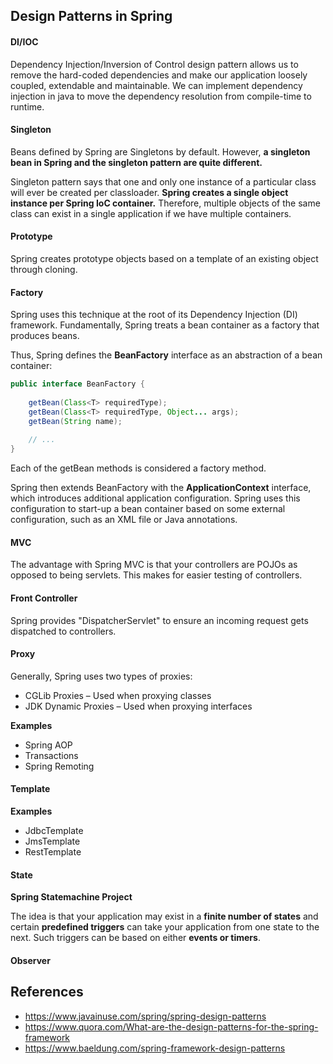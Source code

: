 ## Design Patterns in Spring

#### DI/IOC

Dependency Injection/Inversion of Control design pattern allows us to remove the hard-coded dependencies and make our application loosely coupled, extendable and maintainable.
We can implement dependency injection in java to move the dependency resolution from compile-time to runtime.

#### Singleton

Beans defined by Spring are Singletons by default. However, **a singleton bean in Spring and the singleton pattern are quite different.**

Singleton pattern says that one and only one instance of a particular class will ever be created per classloader.
**Spring creates a single object instance per Spring IoC container.** 
Therefore, multiple objects of the same class can exist in a single application if we have multiple containers.

#### Prototype

Spring creates prototype objects based on a template of an existing object through cloning.

#### Factory

Spring uses this technique at the root of its Dependency Injection (DI) framework.
Fundamentally, Spring treats a bean container as a factory that produces beans.

Thus, Spring defines the **BeanFactory** interface as an abstraction of a bean container:
```java
public interface BeanFactory {
 
    getBean(Class<T> requiredType);
    getBean(Class<T> requiredType, Object... args);
    getBean(String name);
 
    // ...
}
```

Each of the getBean methods is considered a factory method.

Spring then extends BeanFactory with the **ApplicationContext** interface, which introduces additional application configuration. Spring uses this configuration to start-up a bean container based on some external configuration, such as an XML file or Java annotations.


#### MVC

The advantage with Spring MVC is that your controllers are POJOs as opposed to being servlets. This makes for easier testing of controllers.

#### Front Controller

Spring provides "DispatcherServlet" to ensure an incoming request gets dispatched to controllers.

#### Proxy

Generally, Spring uses two types of proxies:

* CGLib Proxies – Used when proxying classes
* JDK Dynamic Proxies – Used when proxying interfaces

**Examples**
* Spring AOP
* Transactions
* Spring Remoting

#### Template

**Examples**
* JdbcTemplate 
* JmsTemplate
* RestTemplate

#### State
**Spring Statemachine Project**

The idea is that your application may exist in a **finite number of states** and certain **predefined triggers** can take your application from one state to the next. Such triggers can be based on either **events or timers**.

#### Observer


## References

* https://www.javainuse.com/spring/spring-design-patterns
* https://www.quora.com/What-are-the-design-patterns-for-the-spring-framework
* https://www.baeldung.com/spring-framework-design-patterns
